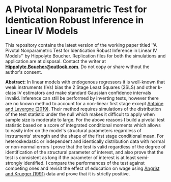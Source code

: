 # A Pivotal Nonparametric Test for Identication Robust Inference in Linear IV Models


This repository contains the latest version of the working paper titled ''A Pivotal Nonparametric Test for Identication Robust Inference in Linear IV Models'' by Hippolyte Boucher. Replication files for both the simulations and application are at disposal. Contact the writer at **Hippolyte.Boucher@outlook.com**. Do not copy or share without the author's consent.


**Abstract:** In linear models with endogenous regressors it is well-known that weak instruments (IVs) bias the 2 Stage Least Squares (2SLS) and other k-class IV estimators and make standard Gaussian confidence intervals invalid. Inference can still be performed by inverting tests, however there are no known method to account for a non-linear first stage except [Antoine and Lavergne (2019)][1]. Their method requires simulations of the distribution of the test statistic under the null which makes it difficult to apply when sample size is moderate to large. For the above reasons I build a pivotal test statistic based on a score of integrated conditional moments which allows to easily infer on the model's structural parameters regardless of instruments' strength and the shape of the first stage conditional mean. For heteroskedastic or independent and identically distribution data with normal or non-normal errors I prove that the test is valid regardless of the degree of identification of the structural parameter of interest, and also prove that the test is consistent as long if the parameter of interest is at least semi-strongly identified. I compare the performances of the test against competing ones and revisit the effect of education on wage using [Angrist and Krueger (1991)][2] data and prove that it is strictly positive.

[1]: https://ideas.repec.org/p/sfu/sfudps/dp19-02.html
[2]: https://www.jstor.org/stable/2937954
